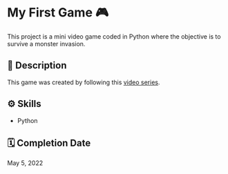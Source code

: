 # My First Game 🎮

This project is a mini video game coded in Python where the objective is to survive a monster invasion.

## 📝 Description 

This game was created by following this [video series](https://www.youtube.com/watch?v=8J8wWxbAdFg&list=PLMS9Cy4Enq5KsM7GJ4LHnlBQKTQBV8kaR).

## ⚙️ Skills

- Python

## 🗓️ Completion Date

May 5, 2022
